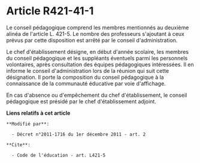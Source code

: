 # Article R421-41-1

Le conseil pédagogique comprend les membres mentionnés au deuxième alinéa de l'article L. 421-5. Le nombre des professeurs
s'ajoutant à ceux prévus par cette disposition est arrêté par le conseil d'administration. 

Le chef d'établissement désigne, en début d'année scolaire, les membres du conseil pédagogique et les suppléants éventuels
parmi les personnels volontaires, après consultation des équipes pédagogiques intéressées. Il en informe le conseil
d'administration lors de la réunion qui suit cette désignation. Il porte la composition du conseil pédagogique à la
connaissance de la communauté éducative par voie d'affichage. 

En cas d'absence ou d'empêchement du chef d'établissement, le conseil pédagogique est présidé par le chef d'établissement
adjoint.

**Liens relatifs à cet article**

	**Modifié par**:

	  - Décret n°2011-1716 du 1er décembre 2011 - art. 2

	**Cite**:

	  - Code de l'éducation - art. L421-5

